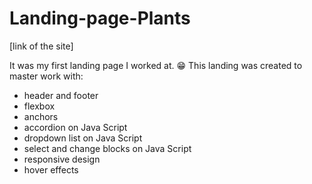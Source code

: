 # Landing-page-Plants
[link of the site]

It was my first landing page I worked at. :grin:
This landing was created to master work with:
- header and footer
- flexbox
- anchors
- accordion on Java Script
- dropdown list on Java Script
- select and change blocks on Java Script
- responsive design
- hover effects
